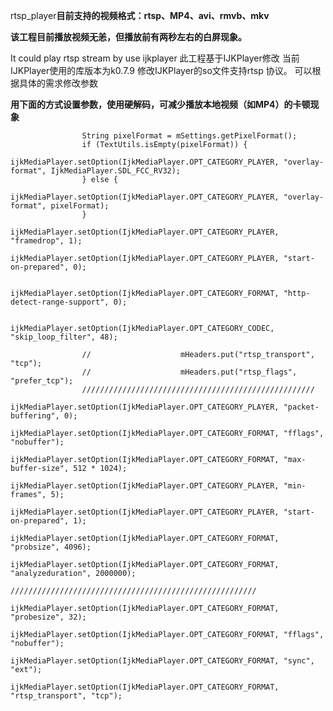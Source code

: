 rtsp_player**目前支持的视频格式：rtsp、MP4、avi、rmvb、mkv**

**该工程目前播放视频无恙，但播放前有两秒左右的白屏现象。**

It could play rtsp stream by use ijkplayer 此工程基于IJKPlayer修改 当前IJKPlayer使用的库版本为k0.7.9 修改IJKPlayer的so文件支持rtsp 协议。 可以根据具体的需求修改参数

**用下面的方式设置参数，使用硬解码，可减少播放本地视频（如MP4）的卡顿现象**

					String pixelFormat = mSettings.getPixelFormat();
                    if (TextUtils.isEmpty(pixelFormat)) {
                        ijkMediaPlayer.setOption(IjkMediaPlayer.OPT_CATEGORY_PLAYER, "overlay-format", IjkMediaPlayer.SDL_FCC_RV32);
                    } else {
                        ijkMediaPlayer.setOption(IjkMediaPlayer.OPT_CATEGORY_PLAYER, "overlay-format", pixelFormat);
                    }
                    ijkMediaPlayer.setOption(IjkMediaPlayer.OPT_CATEGORY_PLAYER, "framedrop", 1);
                    ijkMediaPlayer.setOption(IjkMediaPlayer.OPT_CATEGORY_PLAYER, "start-on-prepared", 0);

                    ijkMediaPlayer.setOption(IjkMediaPlayer.OPT_CATEGORY_FORMAT, "http-detect-range-support", 0);

                    ijkMediaPlayer.setOption(IjkMediaPlayer.OPT_CATEGORY_CODEC, "skip_loop_filter", 48);

                    //                    mHeaders.put("rtsp_transport", "tcp");
                    //                    mHeaders.put("rtsp_flags", "prefer_tcp");
                    ////////////////////////////////////////////////////
                    ijkMediaPlayer.setOption(IjkMediaPlayer.OPT_CATEGORY_PLAYER, "packet-buffering", 0);
                    ijkMediaPlayer.setOption(IjkMediaPlayer.OPT_CATEGORY_FORMAT, "fflags", "nobuffer");
                    ijkMediaPlayer.setOption(IjkMediaPlayer.OPT_CATEGORY_FORMAT, "max-buffer-size", 512 * 1024);
                    ijkMediaPlayer.setOption(IjkMediaPlayer.OPT_CATEGORY_PLAYER, "min-frames", 5);
                    ijkMediaPlayer.setOption(IjkMediaPlayer.OPT_CATEGORY_PLAYER, "start-on-prepared", 1);
                    ijkMediaPlayer.setOption(IjkMediaPlayer.OPT_CATEGORY_FORMAT, "probsize", 4096);
                    ijkMediaPlayer.setOption(IjkMediaPlayer.OPT_CATEGORY_FORMAT, "analyzeduration", 2000000);
                    ///////////////////////////////////////////////////////
                    ijkMediaPlayer.setOption(IjkMediaPlayer.OPT_CATEGORY_FORMAT, "probesize", 32);
                    ijkMediaPlayer.setOption(IjkMediaPlayer.OPT_CATEGORY_FORMAT, "fflags", "nobuffer");
                    ijkMediaPlayer.setOption(IjkMediaPlayer.OPT_CATEGORY_FORMAT, "sync", "ext");
                    ijkMediaPlayer.setOption(IjkMediaPlayer.OPT_CATEGORY_FORMAT, "rtsp_transport", "tcp");
